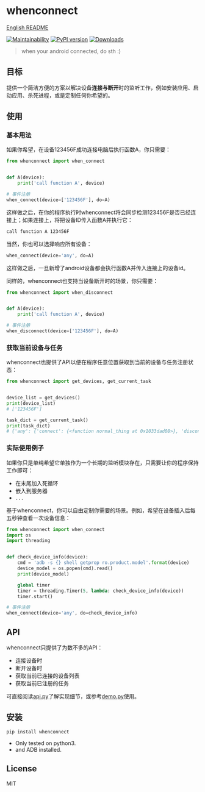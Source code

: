 # whenconnect

[English README](README_en.md)

[![Maintainability](https://api.codeclimate.com/v1/badges/c6e406c3416bbbcbd898/maintainability)](https://codeclimate.com/github/williamfzc/whenconnect/maintainability)
[![PyPI version](https://badge.fury.io/py/whenconnect.svg)](https://badge.fury.io/py/whenconnect)
[![Downloads](https://pepy.tech/badge/whenconnect)](https://pepy.tech/project/whenconnect)

> when your android connected, do sth :)

## 目标

提供一个简洁方便的方案以解决设备**连接与断开**时的监听工作，例如安装应用、启动应用、杀死进程，或是定制任何你希望的。

## 使用

### 基本用法

如果你希望，在设备123456F成功连接电脑后执行函数A，你只需要：

```python
from whenconnect import when_connect


def A(device):
    print('call function A', device)

# 事件注册
when_connect(device=['123456F'], do=A)
```

这样做之后，在你的程序执行时whenconnect将会同步检测123456F是否已经连接上；如果连接上，将把设备ID传入函数A并执行它：

```bash
call function A 123456F
```

当然，你也可以选择响应所有设备：

```python
when_connect(device='any', do=A)
```

这样做之后，一旦新增了android设备都会执行函数A并传入连接上的设备id。

同样的，whenconnect也支持当设备断开时的场景，你只需要：

```python
from whenconnect import when_disconnect


def A(device):
    print('call function A', device)

# 事件注册
when_disconnect(device=['123456F'], do=A)
```

### 获取当前设备与任务

whenconnect也提供了API以便在程序任意位置获取到当前的设备与任务注册状态：

```python
from whenconnect import get_devices, get_current_task


device_list = get_devices()
print(device_list)
# ['123456F']

task_dict = get_current_task()
print(task_dict)
# {'any': {'connect': {<function normal_thing at 0x1033dad08>}, 'disconnect': {<function lose_connect at 0x1068d5b70>}}, 'specific': {'123': {'connect': {<function special_thing at 0x101dc8ea0>}}, 'def456': {'connect': {<function special_thing at 0x101dc8ea0>}}}}
```

### 实际使用例子

如果你只是单纯希望它单独作为一个长期的监听模块存在，只需要让你的程序保持工作即可：

- 在末尾加入死循环
- 嵌入到服务器
- `...`

基于whenconnect，你可以自由定制你需要的场景。例如，希望在设备插入后每五秒钟查看一次设备信息：

```python
from whenconnect import when_connect
import os
import threading


def check_device_info(device):
    cmd = 'adb -s {} shell getprop ro.product.model'.format(device)
    device_model = os.popen(cmd).read()
    print(device_model)

    global timer
    timer = threading.Timer(5, lambda: check_device_info(device))
    timer.start()

# 事件注册
when_connect(device='any', do=check_device_info)
```

## API

whenconnect只提供了为数不多的API：

- 连接设备时
- 断开设备时
- 获取当前已连接的设备列表
- 获取当前已注册的任务

可直接阅读[api.py](whenconnect/api.py)了解实现细节，或参考[demo.py](demo.py)使用。

## 安装

```
pip install whenconnect
```

- Only tested on python3.
- and ADB installed.

## License

MIT
